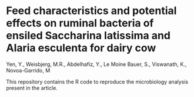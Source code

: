 # Feed characteristics and potential effects on ruminal bacteria of ensiled Saccharina latissima and Alaria esculenta for dairy cow
Yen, Y., Weisbjerg, M.R., Abdelhafiz, Y., Le Moine Bauer, S., Viswanath, K., Novoa-Garrido, M

This repository contains the R code to reproduce the microbiology analysis present in the article. 
